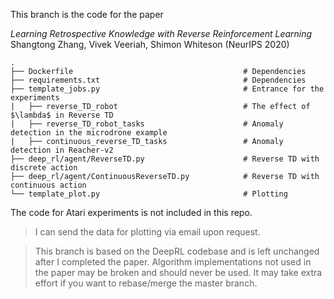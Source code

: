 This branch is the code for the paper

*Learning Retrospective Knowledge with Reverse Reinforcement Learning* \
Shangtong Zhang, Vivek Veeriah, Shimon Whiteson (NeurIPS 2020)

    .
    ├── Dockerfile                                      # Dependencies
    ├── requirements.txt                                # Dependencies
    ├── template_jobs.py                                # Entrance for the experiments
    |   ├── reverse_TD_robot                            # The effect of $\lambda$ in Reverse TD 
    |   ├── reverse_TD_robot_tasks                      # Anomaly detection in the microdrone example 
    |   ├── continuous_reverse_TD_tasks                 # Anomaly detection in Reacher-v2 
    ├── deep_rl/agent/ReverseTD.py                      # Reverse TD with discrete action 
    ├── deep_rl/agent/ContinuousReverseTD.py            # Reverse TD with continuous action 
    └── template_plot.py                                # Plotting

The code for Atari experiments is not included in this repo.

> I can send the data for plotting via email upon request.

> This branch is based on the DeepRL codebase and is left unchanged after I completed the paper. Algorithm implementations not used in the paper may be broken and should never be used. It may take extra effort if you want to rebase/merge the master branch.